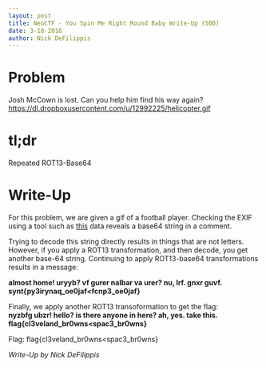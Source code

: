 ```yaml
---
layout: post
title: NeoCTF - You Spin Me Right Round Baby Write-Up (500)
date: 3-18-2016
author: Nick DeFilippis
---
```

Problem
===
Josh McCown is lost. Can you help him find his way again? https://dl.dropboxusercontent.com/u/12992225/helicopter.gif

tl;dr
===
Repeated ROT13-Base64

Write-Up
===

For this problem, we are given a gif of a football player. Checking the EXIF
using a tool such  as [this](http://regex.info/exif.cgi) data reveals a base64 string in a comment.

Trying to decode this string directly results in things that are not letters.
However, if you apply a ROT13 transformation, and then decode, you get another base-64 string.
Continuing to apply ROT13-base64 transformations results in a message:

**almost home! uryyb? vf gurer nalbar va urer? nu, lrf. gnxr guvf. synt{py3irynaq_oe0jaf<fcnp3_oe0jaf}**

Finally, we apply another ROT13 transoformation to get the flag:<br>
**nyzbfg ubzr! hello? is there anyone in here? ah, yes. take this. flag{cl3veland_br0wns<spac3_br0wns}**

Flag: flag{cl3veland_br0wns<spac3_br0wns}

*Write-Up by Nick DeFilippis*
